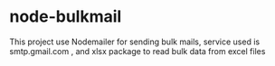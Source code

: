 # node-bulkmail
This project use Nodemailer for sending bulk mails, service used is smtp.gmail.com , and xlsx package to read bulk data from excel files
